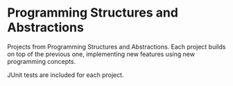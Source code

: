 # Programming Structures and Abstractions

Projects from Programming Structures and Abstractions. Each project builds on top of the previous one, implementing new features using new programming concepts. 

JUnit tests are included for each project. 
